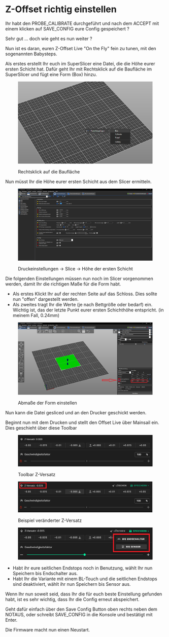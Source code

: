 # Z-Offset richtig einstellen

Ihr habt den PROBE\_CALIBRATE durchgeführt und nach dem ACCEPT mit einem klicken auf SAVE\_CONFIG eure Config gespeichert ?&#x20;

Sehr gut ... doch wie geht es nun weiter ?



Nun ist es daran, euren Z-Offset Live "On the Fly" fein zu tunen, mit den sogenannten Babysteps.

Als erstes erstellt Ihr euch im SuperSlicer eine Datei, die die Höhe eurer ersten Schicht hat. Dafür geht Ihr mit Rechtsklick auf die Baufläche im SuperSlicer und fügt eine Form (Box) hinzu.

<figure><img src="../../.gitbook/assets/image (2).png" alt=""><figcaption><p>Rechtsklick auf die Baufläche </p></figcaption></figure>

Nun müsst Ihr die Höhe eurer ersten Schicht aus dem Slicer ermitteln.

<figure><img src="../../.gitbook/assets/image (3) (1).png" alt=""><figcaption><p>Druckeinstellungen -> Slice -> Höhe der ersten Schicht</p></figcaption></figure>

Die folgenden Einstellungen müssen nun noch im Slicer vorgenommen werden, damit Ihr die richtigen Maße für die Form habt.

* Als erstes Klickt Ihr auf der rechten Seite auf das Schloss. Dies sollte nun "offen" dargestellt werden.
* Als zweites tragt Ihr die Werte (je nach Bettgröße oder bedarf) ein. Wichtig ist, das der letzte Punkt eurer ersten Schichthöhe entspricht. (in meinem Fall, 0.24mm)

<figure><img src="../../.gitbook/assets/image (11) (3).png" alt=""><figcaption><p>Abmaße der Form einstellen</p></figcaption></figure>

Nun kann die Datei gesliced und an den Drucker geschickt werden.

Beginnt nun mit dem Drucken und stellt den Offset Live über Mainsail ein. Dies geschieht über diese Toolbar&#x20;

<figure><img src="../../.gitbook/assets/image (1) (4).png" alt=""><figcaption><p>Toolbar Z-Versatz</p></figcaption></figure>

<figure><img src="../../.gitbook/assets/image (11).png" alt=""><figcaption><p>Beispiel veränderter Z-Versatz</p></figcaption></figure>

<figure><img src="../../.gitbook/assets/image (3).png" alt=""><figcaption></figcaption></figure>

* Habt ihr eure seitlichen Endstops noch in Benutzung, wählt Ihr nun Speichern bis Endschalter aus.
* Habt Ihr die Variante mit einem BL-Touch und die seitlichen Endstops sind deaktiviert, wählt ihr nun Speichern bis Sensor aus.

Wenn Ihr nun soweit seid, dass Ihr die für euch beste Einstellung gefunden habt, ist es sehr wichtig, dass Ihr die Config erneut abspeichert.

Geht dafür einfach über den Save Config Button oben rechts neben dem NOTAUS, oder schreibt SAVE\_CONFIG in die Konsole und bestätigt mit Enter.

Die Firmware macht nun einen Neustart.

